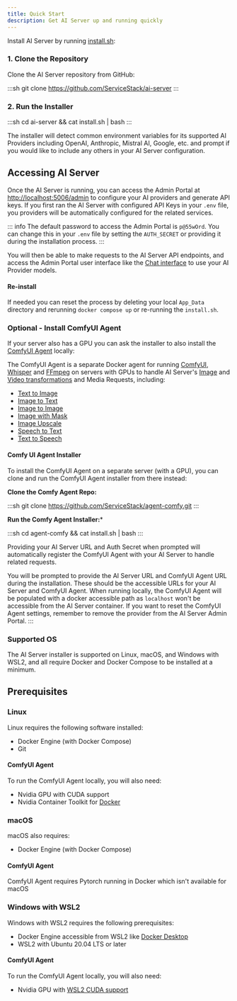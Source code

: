 ```yaml
---
title: Quick Start
description: Get AI Server up and running quickly
---
```


Install AI Server by running [install.sh](https://github.com/ServiceStack/ai-server/blob/main/install.sh):

### 1. Clone the Repository

Clone the AI Server repository from GitHub:

:::sh
git clone https://github.com/ServiceStack/ai-server
:::

### 2. Run the Installer

:::sh
cd ai-server && cat install.sh | bash
:::

The installer will detect common environment variables for its supported AI Providers including OpenAI, Anthropic, 
Mistral AI, Google, etc. and prompt if you would like to include any others in your AI Server configuration.

<ascii-cinema src="/pages/ai-server/ai-server-install.cast" 
    loop="true" poster="npt:00:21" theme="dracula" rows="12" />

## Accessing AI Server

Once the AI Server is running, you can access the Admin Portal at [http://localhost:5006/admin](http://localhost:5005/admin) to configure your AI providers and generate API keys.
If you first ran the AI Server with configured API Keys in your `.env` file, you providers will be automatically configured for the related services.

::: info
The default password to access the Admin Portal is `p@55wOrd`. You can change this in your `.env` file by setting the `AUTH_SECRET` or providing it during the installation process.
:::

You will then be able to make requests to the AI Server API endpoints, and access the Admin Portal user interface like the [Chat interface](http://localhost:5005/admin/Chat) to use your AI Provider models.

#### Re-install

If needed you can reset the process by deleting your local `App_Data` directory and rerunning `docker compose up` or re-running the `install.sh`.

### Optional - Install ComfyUI Agent

If your server also has a GPU you can ask the installer to also install the [ComfyUI Agent](/ai-server/comfy-extension) locally:

<ascii-cinema src="/pages/ai-server/agent-comfy-install.cast" 
    loop="true" poster="npt:00:09" theme="dracula" rows="13" />

The ComfyUI Agent is a separate Docker agent for running [ComfyUI](https://www.comfy.org), 
[Whisper](https://github.com/openai/whisper) and [FFmpeg](https://www.ffmpeg.org) on servers with GPUs to handle 
AI Server's [Image](/ai-server/transform/image) and 
[Video transformations](/ai-server/transform/video) and Media Requests, including:

- [Text to Image](/ai-server/text-to-image)
- [Image to Text](/ai-server/image-to-text)
- [Image to Image](/ai-server/image-to-image)
- [Image with Mask](/ai-server/image-with-mask)
- [Image Upscale](/ai-server/image-upscale)
- [Speech to Text](/ai-server/speech-to-text)
- [Text to Speech](/ai-server/text-to-speech)

#### Comfy UI Agent Installer

To install the ComfyUI Agent on a separate server (with a GPU), you can clone and run the ComfyUI Agent installer from there instead:

**Clone the Comfy Agent Repo:**

:::sh
git clone https://github.com/ServiceStack/agent-comfy.git
:::

**Run the Comfy Agent Installer:***

:::sh
cd agent-comfy && cat install.sh | bash
:::

Providing your AI Server URL and Auth Secret when prompted will automatically register the ComfyUI Agent with your AI Server to handle related requests.


You will be prompted to provide the AI Server URL and ComfyUI Agent URL during the installation.
These should be the accessible URLs for your AI Server and ComfyUI Agent. When running locally, the ComfyUI Agent will be populated with a docker accessible path as `localhost` won't be accessible from the AI Server container.
If you want to reset the ComfyUI Agent settings, remember to remove the provider from the AI Server Admin Portal.
:::

### Supported OS

The AI Server installer is supported on Linux, macOS, and Windows with WSL2, and all require Docker and Docker Compose to be installed at a minimum.

## Prerequisites 

### Linux

Linux requires the following software installed:

- Docker Engine (with Docker Compose)
- Git

#### ComfyUI Agent

To run the ComfyUI Agent locally, you will also need:

- Nvidia GPU with CUDA support
- Nvidia Container Toolkit for [Docker](https://docs.nvidia.com/datacenter/cloud-native/container-toolkit/install-guide.html)

### macOS

macOS also requires:

- Docker Engine (with Docker Compose)

#### ComfyUI Agent

ComfyUI Agent requires Pytorch running in Docker which isn't available for macOS

### Windows with WSL2

Windows with WSL2 requires the following prerequisites:

- Docker Engine accessible from WSL2 like [Docker Desktop](https://www.docker.com/products/docker-desktop)
- WSL2 with Ubuntu 20.04 LTS or later

#### ComfyUI Agent

To run the ComfyUI Agent locally, you will also need:

- Nvidia GPU with [WSL2 CUDA support](https://docs.nvidia.com/cuda/wsl-user-guide/index.html)

